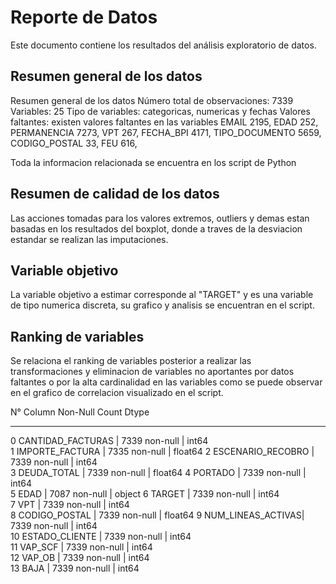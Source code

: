# Reporte de Datos

Este documento contiene los resultados del análisis exploratorio de datos.

## Resumen general de los datos

Resumen general de los datos
Número total de observaciones: 7339
Variables: 25
Tipo de variables: categoricas, numericas y fechas
Valores faltantes: existen valores faltantes en las variables EMAIL 2195, EDAD 252, PERMANENCIA 7273, VPT 267, FECHA_BPI 4171, TIPO_DOCUMENTO 5659, CODIGO_POSTAL 33, FEU 616,

Toda la informacion relacionada se encuentra en los script de Python

## Resumen de calidad de los datos

Las acciones tomadas para los valores extremos, outliers y demas estan basadas en los resultados del boxplot, donde a traves de la desviacion estandar se realizan las imputaciones.

## Variable objetivo

La variable objetivo a estimar corresponde al "TARGET" y es una variable de tipo numerica discreta, su grafico y analisis se encuentran en el script.

## Ranking de variables

Se relaciona el ranking de variables posterior a realizar las transformaciones y eliminacion de variables no aportantes por datos faltantes o por la alta cardinalidad en las variables como se puede observar en el grafico de correlacion visualizado en el script.

N°  Column              Non-Null Count  Dtype  
---  ------              --------------  -----  
 0   CANTIDAD_FACTURAS | 7339 non-null | int64  
 1   IMPORTE_FACTURA   | 7335 non-null | float64
 2   ESCENARIO_RECOBRO | 7339 non-null | int64  
 3   DEUDA_TOTAL       | 7339 non-null | float64
 4   PORTADO           | 7339 non-null | int64  
 5   EDAD              | 7087 non-null | object 
 6   TARGET            | 7339 non-null | int64  
 7   VPT               | 7339 non-null | int64  
 8   CODIGO_POSTAL     | 7339 non-null | float64
 9   NUM_LINEAS_ACTIVAS| 7339 non-null | int64  
 10  ESTADO_CLIENTE    | 7339 non-null | int64  
 11  VAP_SCF           | 7339 non-null | int64  
 12  VAP_OB            | 7339 non-null | int64  
 13  BAJA              | 7339 non-null | int64  

